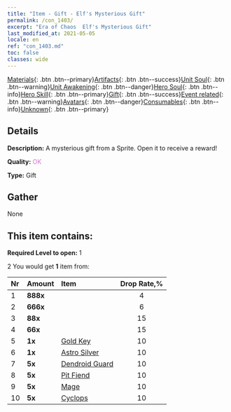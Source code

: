 ```yaml
---
title: "Item - Gift - Elf's Mysterious Gift"
permalink: /con_1403/
excerpt: "Era of Chaos  Elf's Mysterious Gift"
last_modified_at: 2021-05-05
locale: en
ref: "con_1403.md"
toc: false
classes: wide
---
```

 [Materials](/Items/){: .btn .btn--primary}[Artifacts](/Items/Artifacts/){: .btn .btn--success}[Unit Soul](/Items/UnitSoul/){: .btn .btn--warning}[Unit Awakening](/Items/UnitAwakening/){: .btn .btn--danger}[Hero Soul](/Items/HeroSoul/){: .btn .btn--info}[Hero Skill](/Items/HeroSkill/){: .btn .btn--primary}[Gift](/Items/Gift/){: .btn .btn--success}[Event related](/Items/Events/){: .btn .btn--warning}[Avatars](/Items/Avatars/){: .btn .btn--danger}[Consumables](/Items/Consumables/){: .btn .btn--info}[Unknown](/Items/Unknown/){: .btn .btn--primary}

## Details
 **Description:** A mysterious gift from a Sprite. Open it to receive a reward!

 **Quality:** <span style="color: #DA70D6">OK</span>

 **Type:** Gift

## Gather

  None

## This item contains:

 **Required Level to open:** 1

 2 You would get **1** item  from:

  | Nr | Amount |     Item    | Drop Rate,% |
  |:---|:-------|:------------|:---------:|
  | 1 |  **888x** | <i class="fas fa-gem"/> | 4 | 
  | 2 |  **666x** | <i class="fas fa-gem"/> | 6 | 
  | 3 |  **88x** | <i class="fas fa-gem"/> | 15 | 
  | 4 |  **66x** | <i class="fas fa-gem"/> | 15 | 
  | 5 |  **1x** | [Gold Key](/Items/con_783/) | 10 | 
  | 6 |  **1x** | [Astro Silver](/Items/con_969/) | 10 | 
  | 7 |  **5x** | [Dendroid Guard](/Items/unt_203/) | 10 | 
  | 8 |  **5x** | [Pit Fiend](/Items/unt_230/) | 10 | 
  | 9 |  **5x** | [Mage](/Items/unt_238/) | 10 | 
  | 10 |  **5x** | [Cyclops](/Items/unt_222/) | 10 | 
